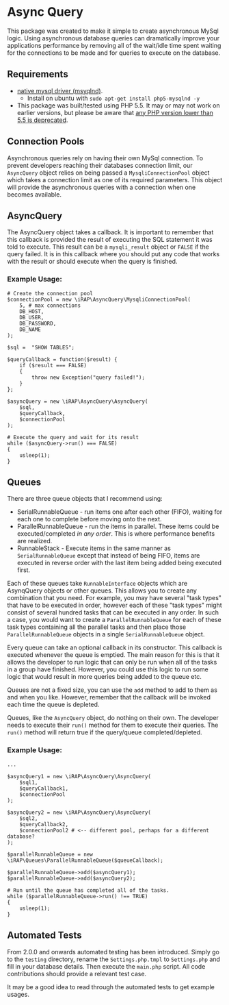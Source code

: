 # Async Query
This package was created to make it simple to create asynchronous MySql logic. Using asynchronous database queries can dramatically improve your applications performance by removing all of the wait/idle time spent waiting for the connections to be made and for queries to execute on the database.

## Requirements

* [native mysql driver (msyqlnd)](https://secure.php.net/manual/en/book.mysqlnd.php).
  * Install on ubuntu with `sudo apt-get install php5-mysqlnd -y`
* This package was built/tested using PHP 5.5. It may or may not work on earlier versions, but please be aware that [any PHP version lower than 5.5 is deprecated](https://secure.php.net/supported-versions.php).

## Connection Pools
Asynchronous queries rely on having their own MySql connection. To prevent developers reaching their databases connection limit, our `AsyncQuery` object relies on being passed a `MysqliConnectionPool` object which takes a connection limit as one of its required parameters. This object will provide the asynchronous queries with a connection when one becomes available.

## AsyncQuery
The AsyncQuery object takes a callback. It is important to remember that this callback is provided the result of executing the SQL statement it was told to execute. This result can be a `mysqli_result` object or `FALSE` if the query failed. It is in this callback where you should put any code that works with the result or should execute when the query is finished.

### Example Usage:
```
# Create the connection pool
$connectionPool = new \iRAP\AsyncQuery\MysqliConnectionPool(
    5, # max connections
    DB_HOST,
    DB_USER,
    DB_PASSWORD,
    DB_NAME
);

$sql =  "SHOW TABLES";

$queryCallback = function($result) {
    if ($result === FALSE)
    {
        throw new Exception("query failed!");
    }
};

$asyncQuery = new \iRAP\AsyncQuery\AsyncQuery(
    $sql,
    $queryCallback,
    $connectionPool
);

# Execute the query and wait for its result
while ($asyncQuery->run() === FALSE)
{
    usleep(1);
}
```

## Queues
There are three queue objects that I recommend using:

* SerialRunnableQueue - run items one after each other (FIFO), waiting for each one to complete before moving onto the next.
* ParallelRunnableQueue - run the items in parallel. These items could be executed/completed *in any order*. This is where performance benefits are realized.
* RunnableStack - Execute items in the same manner as `SerialRunnableQueue` except that instead of being FIFO, items are executed in reverse order with the last item being added being executed first.

Each of these queues take `RunnableInterface` objects which are AsynqQuery objects or other queues. This allows you to create any combination that you need. For example, you may have several "task types" that have to be executed in order, however each of these "task types" might consist of several hundred tasks that can be executed in any order. In such a case, you would want to create a `ParallelRunnableQueue` for each of these task types containing all the parallel tasks and then place those `ParallelRunnableQueue` objects in a single `SerialRunnableQueue` object.

Every queue can take an optional callback in its constructor. This callback is executed whenever the queue is emptied. The main reason for this is that it allows the developer to run logic that can only be run when all of the tasks in a group have finished. However, you could use this logic to run some logic that would result in more queries being added to the queue etc.

Queues are not a fixed size, you can use the `add` method to add to them as and when you like. However, remember that the callback will be invoked each time the queue is depleted.

Queues, like the `AsyncQuery` object, do nothing on their own. The developer needs to execute their `run()` method for them to execute their queries. The `run()` method will return true if the query/queue completed/depleted.


### Example Usage:
```
...

$asyncQuery1 = new \iRAP\AsyncQuery\AsyncQuery(
    $sql1,
    $queryCallback1,
    $connectionPool
);

$asyncQuery2 = new \iRAP\AsyncQuery\AsyncQuery(
    $sql2,
    $queryCallback2,
    $connectionPool2 # <-- different pool, perhaps for a different database?
);

$parallelRunnableQueue = new \iRAP\Queues\ParallelRunnableQueue($queueCallback);

$parallelRunnableQueue->add($asyncQuery1);
$parallelRunnableQueue->add($asyncQuery2);

# Run until the queue has completed all of the tasks.
while ($parallelRunnableQueue->run() !== TRUE)
{
    usleep(1);
}
```


## Automated Tests
From 2.0.0 and onwards automated testing has been introduced. Simply go to the `testing` directory, rename the `Settings.php.tmpl` to `Settings.php` and fill in your database details. Then execute the `main.php` script. All code contributions should provide a relevant test case.

It may be a good idea to read through the automated tests to get example usages.
